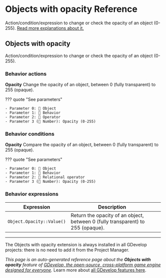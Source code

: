# Objects with opacity Reference

Action/condition/expression to change or check the opacity of an object (0-255). [Read more explanations about it.](/gdevelop5/objects)



## Objects with opacity 

Action/condition/expression to change or check the opacity of an object (0-255). 

### Behavior actions

**Opacity**
Change the opacity of an object, between 0 (fully transparent) to 255 (opaque).

??? quote "See parameters"

    - Parameter 0: 👾 Object
    - Parameter 1: 🧩 Behavior
    - Parameter 2: 🟰 Operator
    - Parameter 3 (🔢 Number): Opacity (0-255)

### Behavior conditions

**Opacity**
Compare the opacity of an object, between 0 (fully transparent) to 255 (opaque).

??? quote "See parameters"

    - Parameter 0: 👾 Object
    - Parameter 1: 🧩 Behavior
    - Parameter 2: 🟰 Relational operator
    - Parameter 3 (🔢 Number): Opacity (0-255)

### Behavior expressions

| Expression | Description |  |
|-----|-----|-----|
| `Object.Opacity::Value()` | Return the opacity of an object, between 0 (fully transparent) to 255 (opaque). ||



---

The Objects with opacity extension is always installed in all GDevelop projects: there is no need to add it from the Project Manager.

*This page is an auto-generated reference page about the **Objects with opacity** feature of [GDevelop, the open-source, cross-platform game engine designed for everyone](https://gdevelop.io/).* Learn more about [all GDevelop features here](/gdevelop5/all-features).